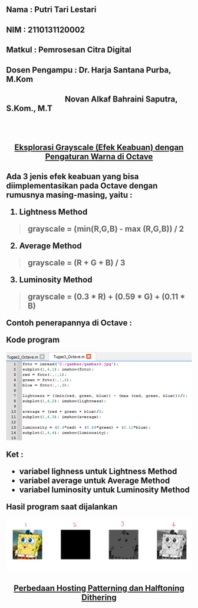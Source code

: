 ## Nama           : Putri Tari Lestari
## NIM            : 2110131120002
## Matkul         : Pemrosesan Citra Digital
## Dosen Pengampu : Dr. Harja Santana Purba, M.Kom
<h2>&nbsp &nbsp &nbsp &nbsp &nbsp &nbsp &nbsp &nbsp &nbsp &nbsp &nbsp &nbsp &nbsp &nbsp &nbsp &nbsp Novan Alkaf Bahraini Saputra, S.Kom., M.T</h2>
<br>
<br>

<h2 align=center><u>Eksplorasi Grayscale (Efek Keabuan) dengan Pengaturan Warna di Octave</u><h2>

Ada 3 jenis efek keabuan yang bisa diimplementasikan pada Octave dengan rumusnya masing-masing, yaitu :
1. Lightness Method

 > grayscale = (min(R,G,B) - max (R,G,B)) / 2

2. Average Method

 > grayscale = (R + G + B) / 3

3. Luminosity Method

 > grayscale = (0.3 * R) + (0.59 * G) + (0.11 * B) 

Contoh penerapannya di Octave :

Kode program 
<p align=center><img src=gambar/gambar15.png>

Ket : 
 - variabel **lighness** untuk Lightness Method
 - variabel **average** untuk Average Method 
 - variabel **luminosity** untuk Luminosity Method

Hasil program saat dijalankan 
<p align=center><img src=gambar/gambar16.jpg>

<h2 align=center><u>Perbedaan Hosting Patterning dan Halftoning Dithering</u><h2>



